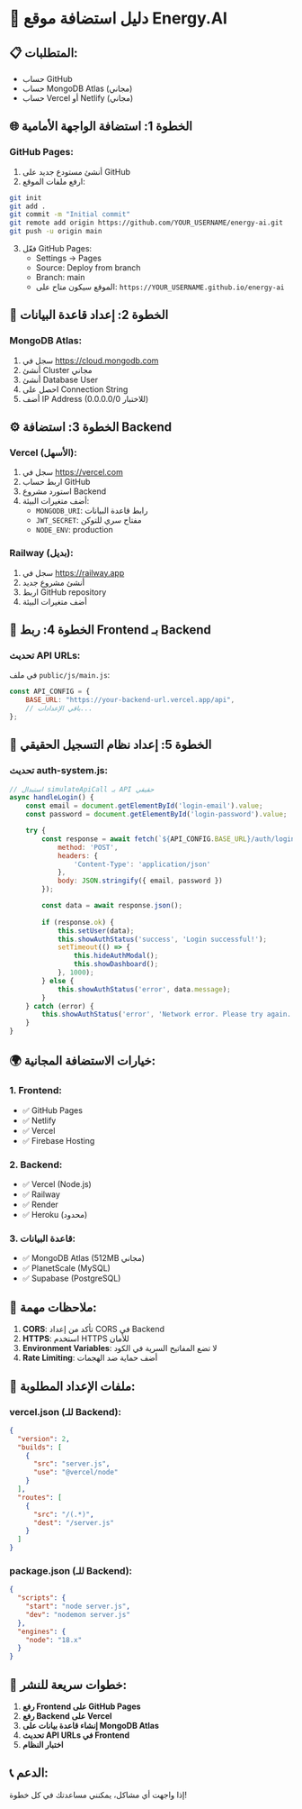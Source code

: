 # 🚀 دليل استضافة موقع Energy.AI

## 📋 المتطلبات:
- حساب GitHub
- حساب MongoDB Atlas (مجاني)
- حساب Vercel أو Netlify (مجاني)

## 🌐 الخطوة 1: استضافة الواجهة الأمامية

### GitHub Pages:
1. أنشئ مستودع جديد على GitHub
2. ارفع ملفات الموقع:
```bash
git init
git add .
git commit -m "Initial commit"
git remote add origin https://github.com/YOUR_USERNAME/energy-ai.git
git push -u origin main
```

3. فعّل GitHub Pages:
   - Settings → Pages
   - Source: Deploy from branch
   - Branch: main
   - الموقع سيكون متاح على: `https://YOUR_USERNAME.github.io/energy-ai`

## 🔧 الخطوة 2: إعداد قاعدة البيانات

### MongoDB Atlas:
1. سجل في https://cloud.mongodb.com
2. أنشئ Cluster مجاني
3. أنشئ Database User
4. احصل على Connection String
5. أضف IP Address (0.0.0.0/0 للاختبار)

## ⚙️ الخطوة 3: استضافة Backend

### Vercel (الأسهل):
1. سجل في https://vercel.com
2. اربط حساب GitHub
3. استورد مشروع Backend
4. أضف متغيرات البيئة:
   - `MONGODB_URI`: رابط قاعدة البيانات
   - `JWT_SECRET`: مفتاح سري للتوكن
   - `NODE_ENV`: production

### Railway (بديل):
1. سجل في https://railway.app
2. أنشئ مشروع جديد
3. اربط GitHub repository
4. أضف متغيرات البيئة

## 🔗 الخطوة 4: ربط Frontend بـ Backend

### تحديث API URLs:
في ملف `public/js/main.js`:
```javascript
const API_CONFIG = {
    BASE_URL: "https://your-backend-url.vercel.app/api",
    // باقي الإعدادات...
};
```

## 🔐 الخطوة 5: إعداد نظام التسجيل الحقيقي

### تحديث auth-system.js:
```javascript
// استبدال simulateApiCall بـ API حقيقي
async handleLogin() {
    const email = document.getElementById('login-email').value;
    const password = document.getElementById('login-password').value;

    try {
        const response = await fetch(`${API_CONFIG.BASE_URL}/auth/login`, {
            method: 'POST',
            headers: {
                'Content-Type': 'application/json'
            },
            body: JSON.stringify({ email, password })
        });

        const data = await response.json();
        
        if (response.ok) {
            this.setUser(data);
            this.showAuthStatus('success', 'Login successful!');
            setTimeout(() => {
                this.hideAuthModal();
                this.showDashboard();
            }, 1000);
        } else {
            this.showAuthStatus('error', data.message);
        }
    } catch (error) {
        this.showAuthStatus('error', 'Network error. Please try again.');
    }
}
```

## 🌍 خيارات الاستضافة المجانية:

### 1. Frontend:
- ✅ GitHub Pages
- ✅ Netlify
- ✅ Vercel
- ✅ Firebase Hosting

### 2. Backend:
- ✅ Vercel (Node.js)
- ✅ Railway
- ✅ Render
- ✅ Heroku (محدود)

### 3. قاعدة البيانات:
- ✅ MongoDB Atlas (512MB مجاني)
- ✅ PlanetScale (MySQL)
- ✅ Supabase (PostgreSQL)

## 📝 ملاحظات مهمة:

1. **CORS**: تأكد من إعداد CORS في Backend
2. **HTTPS**: استخدم HTTPS للأمان
3. **Environment Variables**: لا تضع المفاتيح السرية في الكود
4. **Rate Limiting**: أضف حماية ضد الهجمات

## 🔧 ملفات الإعداد المطلوبة:

### vercel.json (للـ Backend):
```json
{
  "version": 2,
  "builds": [
    {
      "src": "server.js",
      "use": "@vercel/node"
    }
  ],
  "routes": [
    {
      "src": "/(.*)",
      "dest": "/server.js"
    }
  ]
}
```

### package.json (للـ Backend):
```json
{
  "scripts": {
    "start": "node server.js",
    "dev": "nodemon server.js"
  },
  "engines": {
    "node": "18.x"
  }
}
```

## 🚀 خطوات سريعة للنشر:

1. **رفع Frontend على GitHub Pages**
2. **رفع Backend على Vercel**
3. **إنشاء قاعدة بيانات على MongoDB Atlas**
4. **تحديث API URLs في Frontend**
5. **اختبار النظام**

## 📞 الدعم:
إذا واجهت أي مشاكل، يمكنني مساعدتك في كل خطوة!
